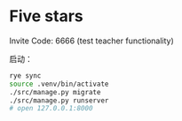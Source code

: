 # Five stars

Invite Code: 6666 (test teacher functionality)

启动：

```bash
rye sync
source .venv/bin/activate
./src/manage.py migrate
./src/manage.py runserver
# open 127.0.0.1:8000
```
